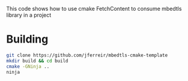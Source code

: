 This code shows how to use cmake FetchContent to consume mbedtls library in a project 

# Building

```sh
git clone https://github.com/jferreir/mbedtls-cmake-template
mkdir build && cd build
cmake -GNinja ..
ninja
```

